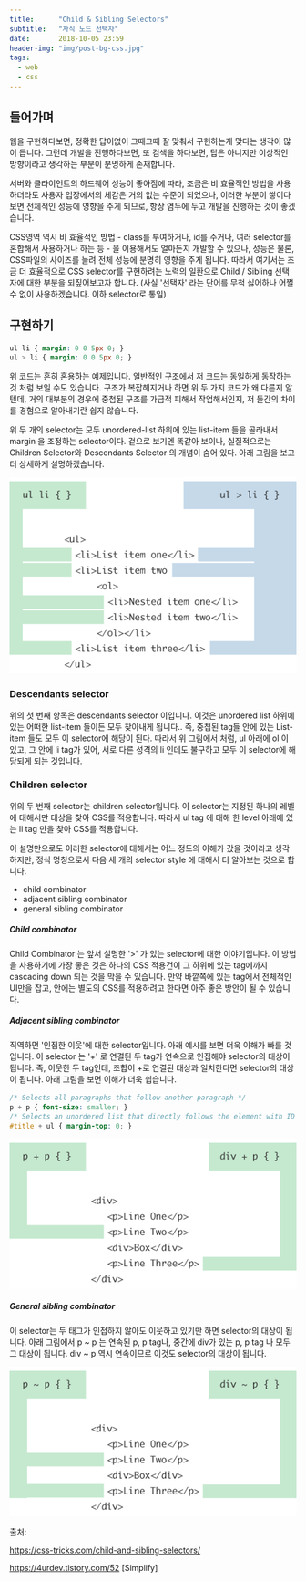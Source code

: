 ```yaml
---
title:      "Child & Sibling Selectors"
subtitle:   "자식 노드 선택자"
date:       2018-10-05 23:59
header-img: "img/post-bg-css.jpg"
tags:
  - web
  - css
---
```


## 들어가며

웹을 구현하다보면, 정확한 답이없이 그때그때 잘 맞춰서 구현하는게 맞다는 생각이 많이 듭니다. 그런데 개발을 진행하다보면, 또 검색을 하다보면, 답은 아니지만 이상적인 방향이라고 생각하는 부분이 분명하게 존재합니다. 

서버와 클라이언트의 하드웨어 성능이 좋아짐에 따라, 조금은 비 효율적인 방법을 사용하더라도 사용자 입장에서의 체감은 거의 없는 수준이 되었으나, 이러한 부분이 쌓이다 보면 전체적인 성능에 영향을 주게 되므로, 항상 염두에 두고 개발을 진행하는 것이 좋겠습니다. 

CSS영역 역시 비 효율적인 방법 - class를 부여하거나, id를 주거나, 여러 selector를 혼합해서 사용하거나 하는 등 - 을 이용해서도 얼마든지 개발할 수 있으나, 성능은 물론, CSS파일의 사이즈를 늘려 전체 성능에 분명히 영향을 주게 됩니다. 따라서 여기서는 조금 더 효율적으로 CSS selector를 구현하려는 노력의 일환으로 Child / Sibling 선택자에 대한 부분을 되짚어보고자 합니다. (사실 '선택자' 라는 단어를 무척 싫어하나 어쩔 수 없이 사용하겠습니다. 이하 selector로 통일)



## 구현하기

```css
ul li { margin: 0 0 5px 0; }
ul > li { margin: 0 0 5px 0; }
```

위 코드는 흔히 혼용하는 예제입니다. 일반적인 구조에서 저 코드는 동일하게 동작하는 것 처럼 보일 수도 있습니다. 구조가 복잡해지거나 하면 위 두 가지 코드가 왜 다른지 알 텐데, 거의 대부분의 경우에 중첩된 구조를 가급적 피해서 작업해서인지, 저 둘간의 차이를 경험으로 알아내기란 쉽지 않습니다. 

위 두 개의 selector는 모두 unordered-list 하위에 있는 list-item 들을 골라내서 margin 을 조정하는 selector이다. 겉으로 보기엔 똑같아 보이나, 실질적으로는 Children Selector와 Descendants Selector 의 개념이 숨어 있다. 아래 그림을 보고 더 상세하게 설명하겠습니다. 

![](/img/post/2018-10-05-css-child-sibling-selectors/css-child-sibling-selectors-00001.png)

### Descendants selector

위의 첫 번째 항목은 descendants selector 이입니다. 이것은 unordered list 하위에 있는 어떠한 list-item 들이든 모두 찾아내게 됩니다.. 즉, 중첩된 tag들 안에 있는 List-item 들도 모두 이 selector에 해당이 된다. 따라서 위 그림에서 처럼, ul 아래에 ol 이 있고, 그 안에 li tag가 있어, 서로 다른 성격의 li 인데도 불구하고 모두 이 selector에 해당되게 되는 것입니다.

### Children selector

위의 두 번째 selector는 children selector입니다. 이 selector는 지정된 하나의 레벨에 대해서만 대상을 찾아 CSS를 적용합니다. 따라서 ul tag 에 대해 한 level 아래에 있는 li tag 만을 찾아 CSS를 적용합니다. 

이 설명만으로도 이러한 selector에 대해서는 어느 정도의 이해가 갔을 것이라고 생각하지만, 정식 명칭으로서 다음 세 개의 selector style 에 대해서 더 알아보는 것으로 합니다. 

- child combinator
- adjacent sibling combinator
- general sibling combinator

##### Child combinator

Child Combinator 는 앞서 설명한 '>' 가 있는 selector에 대한 이야기입니다. 이 방법을 사용하기에 가장 좋은 것은 하나의 CSS 적용건이 그 하위에 있는 tag에까지 cascading down 되는 것을 막을 수 있습니다. 만약 바깥쪽에 있는 tag에서 전체적인 UI만을 잡고, 안에는 별도의 CSS를 적용하려고 한다면 아주 좋은 방안이 될 수 있습니다.

##### Adjacent sibling combinator

직역하면 '인접한 이웃'에 대한 selector입니다. 아래 예시를 보면 더욱 이해가 빠를 것입니다. 이 selector 는 '+' 로 연결된 두 tag가 연속으로 인접해야 selector의 대상이 됩니다. 즉, 이웃한 두 tag인데, 조합이 +로 연결된 대상과 일치한다면 selector의 대상이 됩니다. 아래 그림을 보면 이해가 더욱 쉽습니다.

```css
/* Selects all paragraphs that follow another paragraph */
p + p { font-size: smaller; } 
/* Selects an unordered list that directly follows the element with ID title */
#title + ul { margin-top: 0; } 
```
![](/img/post/2018-10-05-css-child-sibling-selectors/css-child-sibling-selectors-00002.png)

##### General sibling combinator

이 selector는 두 태그가 인접하지 않아도 이웃하고 있기만 하면 selector의 대상이 됩니다. 아래 그림에서 p ~ p 는 연속된 p, p tag나, 중간에 div가 있는 p, p tag 나 모두 그 대상이 됩니다. div ~ p 역시 연속이므로 이것도 selector의 대상이 됩니다.

![](/img/post/2018-10-05-css-child-sibling-selectors/css-child-sibling-selectors-00003.png)

출처: 

https://css-tricks.com/child-and-sibling-selectors/

https://4urdev.tistory.com/52 [Simplify]